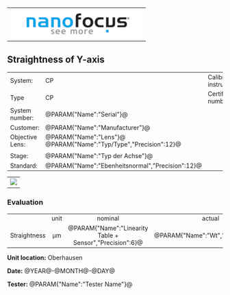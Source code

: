 <!--   EvalAlgoName=NF_NED_MScan_Abnahme_GY_PS -->


||
|-:|
|![](logo.png)|

## Straightness of Y-axis  

 


|||||
|-|-|-|-|
|System: |  CP |Calibration instruction:| VDI/VDE 2655 Part 1.2|
|Type|   CP | Certificate number: |@PARAM{"Name":"Serial"}@-@YEAR@@MONTH@@DAY@|
|System number:| @PARAM{"Name":"Serial"}@|||
|Customer:| @PARAM{"Name":"Manufacturer"}@|||
|Objective Lens: |@PARAM{"Name":"Lens"}@  @PARAM{"Name":"Typ/Type","Precision":12}@ |||
|| |||
|Stage: |  @PARAM{"Name":"Typ der Achse"}@ |||
|Standard: |@PARAM{"Name":"Ebenheitsnormal","Precision":12}@|||

 

 || 
|:-:|
|![](StraightnessY_PS.svg)|


### Evaluation

||||||
|:-:|:-:|:-:|:-:|:-:|
| |unit   |nominal  |   actual | status|
| Straightness  | µm | @PARAM{"Name":"Linearity Table + Sensor","Precision":6}@ |   @PARAM{"Name":"Wt","Precision":3}@ | <span id="controlWt"> Ok</span>|
 

__Unit location:__ Oberhausen

__Date:__ @YEAR@-@MONTH@-@DAY@ 

__Tester:__ @PARAM{"Name":"Tester Name"}@


 

<div id="sumresults">  </div>

<script>

var PARAM = @PJSON{"Set":0}@;
var META = @MJSON{"Set":0}@;

 
var value =   @PARAM{"Name":"Wt","Precision":3}@;
var nominal = @PARAM{"Name":"Linearity Table + Sensor","Precision":6}@;
var status = ""; 
 
if(  value < nominal)
{
  status = "Ok";
}
else
{
  status = "not Ok";
}

document.getElementById("controlWt").innerHTML = status;

var Result = {"value":0,"nominal":0,"status":"","timestamp":0};

Result["value"] = value;
Result["nominal"] = nominal;
Result["status"] = status;
Result["timestamp"] = Date.now();
sessionStorage.setItem(document.title+"Result", JSON.stringify(Result));

</script>

 